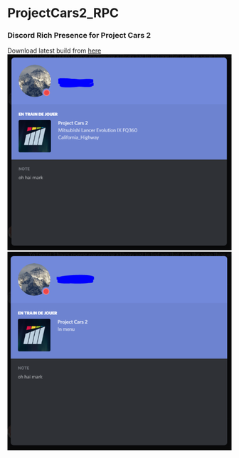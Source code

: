 # ProjectCars2_RPC
### Discord Rich Presence for Project Cars 2
Download latest build from [here](https://github.com/asm512/ProjectCars2_RPC/releases/)
![Demo](https://github.com/asm512/ProjectCars2_RPC/blob/master/media/demo.PNG?raw=true)
![Demo](https://github.com/asm512/ProjectCars2_RPC/blob/master/media/stateDemo.PNG?raw=true)

